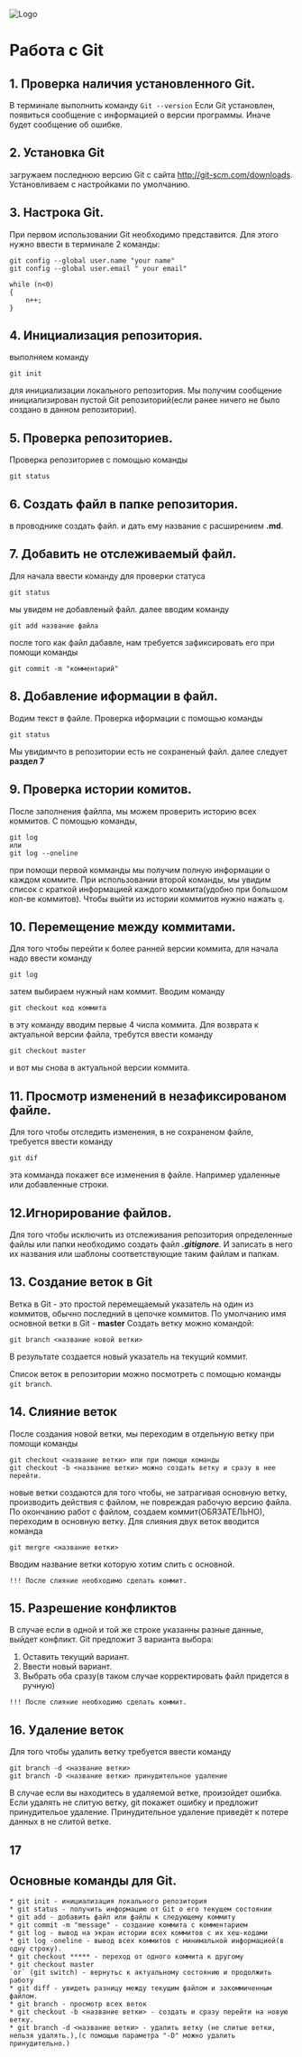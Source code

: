 <!-- 
# Репозиторий для **pull request**
* В своём аккаунте на GitHub создать копию репозитория **"AndreyBulgakov19/SCV_Git_0223"** с помощью кнопки **"Fork"**.
---
* Клонировать копию репозитория на локальный компьютер.
---
* Создать новую ветку.
---
* Добавить файл с инструкцией в новую ветку.
---
* Дополнить инструкцию разделами по работе с удалёнными репозиториями, pull request.
---
* Зафиксировать изменения (коммиты).
---
* Отправить изменения на GitHub.
---
* На сайте GitHub выполнить **Pull request**.
--- -->

![Logo](logomark-orangex.png)

# Работа с Git

## 1. Проверка наличия установленного Git.

В терминале выполнить команду `Git --version`
Если Git установлен, появиться сообщение с информацией о версии программы. Иначе будет сообщение об ошибке.

## 2. Установка Git 
загружаем последнюю версию Git с сайта http://git-scm.com/downloads. 
Установливаем с настройками по умолчанию.

## 3. Настрока Git.
При первом использовании Git необходимо представится. Для этого нужно ввести в терминале 2 команды:
```
git config --global user.name "your name"
git config --global user.email " your email" 
```
```
while (n<0)
{
    n++;
}
```

## 4. Инициализация репозитория.

выполняем команду 
```
git init
```
 для инициализации локального репозитория.
Мы получим сообщение инициализирован пустой Git репозиторий(если ранее ничего не было создано в данном репозитории).

## 5. Проверка репозиториев.
Проверка репозиториев с помощью команды 
```
git status
```
## 6. Создать файл в папке репозитория.
в проводнике создать файл. и дать ему название с расширением **.md**.

## 7. Добавить не отслеживаемый файл.
 Для начала ввести команду для проверки статуса 
 ```
 git status
```
мы увидем не добавленый файл. 
далее вводим команду 
```
git add название файла
```
после того как файл дабавле, нам требуется зафиксировать его при помощи команды
```
git commit -m "комментарий"
```
 ## 8. Добавление иформации в файл.
Водим текст в файле. Проверка иформации с помощью команды 
```
git status
```
Мы увидимчто в репозитории есть не сохраненый файл. далее следует **раздел 7**

## 9. Проверка истории комитов.
После заполнения файлпа, мы можем проверить историю всех коммитов. С помощью команды, 
```
git log
или
git log --oneline
```
при помощи первой комманды мы получим полную информации о каждом коммите. При использовании второй команды, мы увидим список с краткой информацией каждого коммита(удобно при большом кол-ве коммитов). Чтобы выйти из истории коммитов нужно нажать `q`.

## 10. Перемещение между коммитами.
Для того чтобы перейти к более ранней версии коммита, для начала надо ввести команду 
```
git log
``` 
затем выбираем нужный нам коммит. Вводим команду 
```
git checkout код коммита
```
в эту команду вводим первые 4 числа коммита. Для возврата к актуальной версии файла, требутся ввести команду 
```
git checkout master
```
и вот мы снова в актуальной версии коммита.

## 11. Просмотр изменений в незафиксированом файле.
Для того чтобы отследить изменения, в не сохраненом файле, требуется ввести команду 
```
git dif
```
эта комманда покажет все изменения в файле. Например удаленные или добавленные строки.

## 12.Игнорирование файлов.
Для того чтобы исключить из отслеживания репозитория определенные файлы или папки необходимо создать файл ***.gitignore***. И записать в него их названия или шаблоны соответствующие таким файлам и папкам.

## 13. Создание веток в Git
Ветка в Git - это простой перемещаемый указатель на один из коммитов, обычно последний в цепочке коммитов.
По умолчанию имя основной ветки в Git - **master**
Создать ветку можно командой:
```
git branch <название новой ветки>
```
В результате создается новый указатель на текущий коммит.

Список веток в репозитории можно посмотреть с помощью команды `git branch`.

## 14. Cлияние веток 
После создания новой ветки, мы переходим в отдельную ветку при помощи команды
```
git checkout <название ветки> или при помощи команды 
git checkout -b <название ветки> можно создать ветку и сразу в нее перейти.
```
новые ветки создаются для того чтобы, не затрагивая основную ветку, производить действия с файлом, не повреждая рабочую версию файла.
По окончанию работ с файлом, создаем коммит(ОБЯЗАТЕЛЬНО), переходим в основную ветку.
Для слияния двух веток вводится команда 
```
git mergre <название ветки>
```
Вводим название ветки которую хотим слить с основной. 

`!!! После слияние необходимо сделать коммит.`

## 15. Разрешение конфликтов 
В случае если в одной и той же строке указанны разные данные, выйдет конфликт. Git предложит 3 варианта выбора:
1. Оставить текущий вариант.
2. Ввести новый вариант.
3. Выбрать оба сразу(в таком случае корректировать файл придется в ручную)

`!!! После слияние необходимо сделать коммит.`

## 16. Удаление веток
Для того чтобы удалить ветку требуется ввести команду
```
git branch -d <название ветки>
git branch -D <название ветки> принудительное удаление
```
В случае если вы находитесь в удаляемой ветке, произойдет ошибка.
Если удалять не слитую ветку, git покажет ошибку и предложит принудительое удаление. Принудительное удаление приведёт к потере данных в не слитой ветке.

## 17 


## Основные команды для Git.
```
* git init - инициализация локального репозитория 
* git status - получить информацию от Git о его текущем состоянии
* git add - добавить файл или файлы к следующему коммиту
* git commit -m "message" - создание коммита с комментарием
* git log - вывод на экран истории всех коммитов с их хеш-кодами
* git log -oneline - вывод всех коммитов с минимальной информацией(в одну строку).
* git checkout ***** - переход от одного коммита к другому
* git checkout master 
`or` (git switch) - вернутьс к актуальному состоянию и продолжить работу 
* git diff - увидеть разницу между текущим файлом и закоммиченным файлом.
* git branch - просмотр всех веток
* git checkout -b <название ветки> - создать и сразу перейти на новую ветку.
* git branch -d <название ветки> - удалить ветку (не слитые ветки, нельзя удалять.),(с помощью параметра "-D" можно удалить принудительно.)
```



